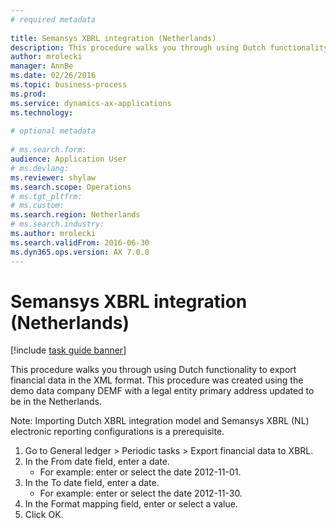 ```yaml
--- 
# required metadata 
 
title: Semansys XBRL integration (Netherlands)
description: This procedure walks you through using Dutch functionality to export financial data in the XML format. 
author: mrolecki
manager: AnnBe 
ms.date: 02/26/2016
ms.topic: business-process 
ms.prod:  
ms.service: dynamics-ax-applications 
ms.technology:  
 
# optional metadata 
 
# ms.search.form:   
audience: Application User 
# ms.devlang:  
ms.reviewer: shylaw
ms.search.scope: Operations 
# ms.tgt_pltfrm:  
# ms.custom:  
ms.search.region: Netherlands
# ms.search.industry: 
ms.author: mrolecki
ms.search.validFrom: 2016-06-30 
ms.dyn365.ops.version: AX 7.0.0 
---
```

# Semansys XBRL integration (Netherlands)

[!include [task guide banner](../../includes/task-guide-banner.md)]

This procedure walks you through using Dutch functionality to export financial data in the XML format. This procedure was created using the demo data company DEMF with a legal entity primary address updated to be in the Netherlands.

Note: Importing Dutch XBRL integration model and Semansys XBRL (NL) electronic reporting configurations is a prerequisite.

1. Go to General ledger > Periodic tasks > Export financial data to XBRL.
2. In the From date field, enter a date.
    * For example: enter or select the date 2012-11-01.  
3. In the To date field, enter a date.
    * For example: enter or select the date 2012-11-30.  
4. In the Format mapping field, enter or select a value.
5. Click OK.


